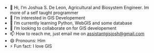 - 👋 Hi, I’m Joshua S. De Leon, Agricultural and Biosystem Engineer. Im more of a self taught programmer
- 👀 I’m interested in GIS Developement
- 🌱 I’m currently learning Python, WebGIS and some database
- 💞️ I’m looking to collaborate on for GIS developement
- 📫 How to reach me, just email me on assistantgisjosh@gmail.com
- 😄 Pronouns: Him
- ⚡ Fun fact: I love GIS

<!---
joshdels/joshdels is a ✨ special ✨ repository because its `README.md` (this file) appears on your GitHub profile.
You can click the Preview link to take a look at your changes.
--->
